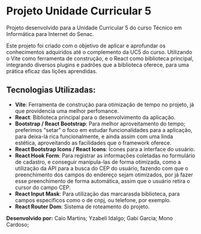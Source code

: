 # Projeto Unidade Curricular 5

Projeto desenvolvido para a Unidade Curricular 5 do curso Técnico em Informática para Internet do Senac.

Este projeto foi criado com o objetivo de aplicar e aprofundar os conhecimentos adquiridos até o complemento da UC5 do curso. Utilizando o Vite como ferramenta de construção, e o React como biblioteca principal, integrando diversos plugins e padrões que a biblioteca oferece, para uma prática eficaz das lições aprendidas.

## Tecnologias Utilizadas:

- **Vite**: Ferramenta de construção para otimização de tempo no projeto, já que providencia uma melhor perfomance.
- **React**: Biblioteca principal para o desenvolvimento da aplicação.
- **Bootstrap / React Bootstrap**: Para melhor aproveitamento do tempo; preferimos "setar" o foco em estudar funcionalidades para a aplicação, para deixa-lá rica funcionalmente, e ainda assim com uma linda estética, aproveitando as facilidades que o framework oferece.
- **React Bootstrap Icons / React Icons**: Ícones para a interface do usuário.
- **React Hook Form**: Para registrar as informações coletadas no formulário de cadastro, e conseguir manipula-las de forma otimizada, como a utilização da API para a busca do CEP do usuário, fazendo com que o preenchimento dos campos do endereço sejam otimizados, por já fazer esse preenchimento de forma automática, assim que o usuário retira o cursor do campo CEP.
- **React Input Mask**: Para utilização das marcarasda biblioteca, para campos especificos como o de cnpj, ou telefone, por exemplo.
- **React Router Dom**: Sistema de roteamento do projeto.


**Desenvolvido por:** Caio Martins; Yzabeli Idalgo; Gabi Garcia; Mono Cardoso;
